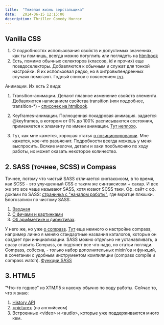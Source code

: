 ```yaml
---
title:  "Тяжелая жизнь верстальщика"
date:   2014-06-15 12:15:00
description: Thriller Comedy Horror
---
```


## Vanilla CSS ##

1. О подробностях использования свойств и допустимых значениях, как ты помнишь, всегда можно погуглить или поглядеть на [htmlbook](http://htmlbook.ru)
2. Есть, помимо обычных селекторов (классов, id и прочих) еще псевдоселекторы. Добавляются к обычным и служат для тонкой настройки. Я их использовал редко, но в хитровыпендренных случаях помогают. Годный список с пояснением [тут](http://vremenno.net/html-css/css-pseudo-classes/).

  Анимации. Их есть 2 вида:

  1. Transition-анимации. Делают плавное изменение свойств элемента. Добавляются написанием свойства transition (или подробнее, transition-*) - [списочек на htmlbook](http://htmlbook.ru/css/cat/animation).
  
  2. Keyframes-анимации. Полноценная покадровая анимация. задается @keyframes, в котором от 0% до 100% расписываются состояния, применяется к элементу по имени анимации. [Тут неплохо](http://www.wisdomweb.ru/CSS3/animation.php).
  
3. Тут, как мне кажется, хорошая статья [о позиционировании](http://dreamhelg.ru/2011/02/css-position-in-10-steps/). Мне кажется, кое-что разъяснит. Подробности всегда можешь у меня выспросить.
  Всякие мелочи, детали и хаки пообъясняю по ходу работы, их может оказать некоторое количество.

## 2. SASS (точнее, SCSS) и Compass ##

Точнее, потому что чистый SASS отличается синтаксисом, в то время, как SCSS - это улучшенный CSS с таким же синтаксисом + сахар. И все же это все чаще называют SASS, хотя юзают SCSS таки.
Оф. сайт с оф. доками по SASS: [страничка с "началом работы"](http://sass-lang.com/guide), где вкратце плюшки.
Блогозаписи по чистому SASS:

1. [Вводная](http://zencoder.ru/css/sass-scss-part-1/)
2. [С фичами и картинками](http://zencoder.ru/css/sass-scss-part-2/)
3. [Об арифметике и директивах](www.ibm.com/developerworks/ru/library/wa-sass/).

У него же, но уже [о compass](http://zencoder.ru/css/compass-sass-scss/).
[Тут](http://www.coolwebmasters.com/cssstyle-sheets/3458-saas-compass.html) еще немного о настройке compass, например лично я меняю стандартные названия каталогов, которые он создает при инициализации.
SASS можно отдельно не устанавливать, а сразу ставить Compass, он подтянет все что надо, но статьи погляди. Compass, собссна, - только набор дополнительных mixin'ов и функций, в сочетании с удобным инструментом компиляции (compass compile и compass watch).
[Функции SASS](http://sass-lang.com/documentation/Sass/Script/Functions.html)

## 3. HTML5 ##

"Что-то годное" из ХТМЛ5 я нахожу обычно по ходу работы.
Сейчас то, что я знаю:

1. [History API](http://habrahabr.ru/post/123106/)
2. [&lt;picture&gt;](html5hub.com/html5-picture-element/) (на английском)
3. Встроенные &lt;video&gt; и &lt;audio&gt;, которые уже поддерживаются много кем.

